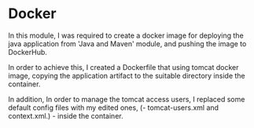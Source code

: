 # Docker

In this module, I was required to create a docker image for deploying the java application from 'Java and Maven' module, and pushing the image to DockerHub.

In order to achieve this, I created a Dockerfile that using tomcat docker image, copying the application artifact to the suitable directory inside the container.

In addition, In order to manage the tomcat access users, I replaced some default config files with my edited ones, (- tomcat-users.xml and context.xml.) - inside the container.
